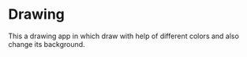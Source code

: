 # Drawing
This a drawing app in which draw with help of different colors and also change its background.

